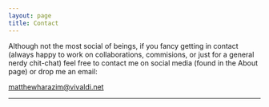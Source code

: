 ```yaml
---
layout: page
title: Contact
---
```

Although not the most social of beings, if you fancy getting in contact (always happy to work on collaborations, commisions, or just for a general nerdy chit-chat) feel free to contact me on social media (found in the About page) or drop me an email:

matthewharazim@vivaldi.net

<hr>
